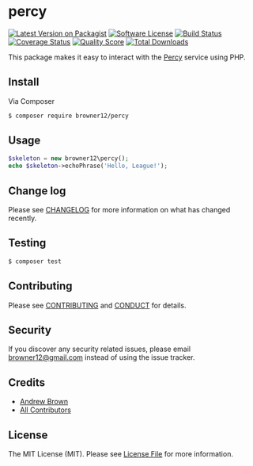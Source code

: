# percy

[![Latest Version on Packagist][ico-version]][link-packagist]
[![Software License][ico-license]](LICENSE.md)
[![Build Status][ico-travis]][link-travis]
[![Coverage Status][ico-scrutinizer]][link-scrutinizer]
[![Quality Score][ico-code-quality]][link-code-quality]
[![Total Downloads][ico-downloads]][link-downloads]

This package makes it easy to interact with the [Percy](https://percyi.io) service using PHP.

## Install

Via Composer

``` bash
$ composer require browner12/percy
```

## Usage

``` php
$skeleton = new browner12\percy();
echo $skeleton->echoPhrase('Hello, League!');
```

## Change log

Please see [CHANGELOG](CHANGELOG.md) for more information on what has changed recently.

## Testing

``` bash
$ composer test
```

## Contributing

Please see [CONTRIBUTING](CONTRIBUTING.md) and [CONDUCT](CONDUCT.md) for details.

## Security

If you discover any security related issues, please email browner12@gmail.com instead of using the issue tracker.

## Credits

- [Andrew Brown][link-author]
- [All Contributors][link-contributors]

## License

The MIT License (MIT). Please see [License File](LICENSE.md) for more information.

[ico-version]: https://img.shields.io/packagist/v/browner12/percy.svg?style=flat-square
[ico-license]: https://img.shields.io/badge/license-MIT-brightgreen.svg?style=flat-square
[ico-travis]: https://img.shields.io/travis/browner12/percy/master.svg?style=flat-square
[ico-scrutinizer]: https://img.shields.io/scrutinizer/coverage/g/browner12/percy.svg?style=flat-square
[ico-code-quality]: https://img.shields.io/scrutinizer/g/browner12/percy.svg?style=flat-square
[ico-downloads]: https://img.shields.io/packagist/dt/browner12/percy.svg?style=flat-square

[link-packagist]: https://packagist.org/packages/browner12/percy
[link-travis]: https://travis-ci.org/browner12/percy
[link-scrutinizer]: https://scrutinizer-ci.com/g/browner12/percy/code-structure
[link-code-quality]: https://scrutinizer-ci.com/g/browner12/percy
[link-downloads]: https://packagist.org/packages/browner12/percy
[link-author]: https://github.com/browner12
[link-contributors]: ../../contributors
